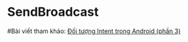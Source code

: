 # SendBroadcast
#Bài viết tham khảo: <a href ="https://ngocminhtran.com/2018/11/05/doi-tuong-intent-trong-android-phan-3/">Đối tượng Intent trong Android (phần 3)</a>
